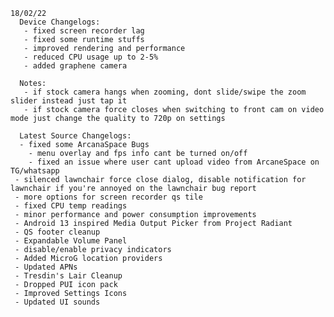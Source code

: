     18/02/22
      Device Changelogs:
       - fixed screen recorder lag
       - fixed some runtime stuffs
       - improved rendering and performance
       - reduced CPU usage up to 2-5%
       - added graphene camera
      
      Notes:
       - if stock camera hangs when zooming, dont slide/swipe the zoom slider instead just tap it
       - if stock camera force closes when switching to front cam on video mode just change the quality to 720p on settings 
       
      Latest Source Changelogs:
      - fixed some ArcanaSpace Bugs
      	- menu overlay and fps info cant be turned on/off
      	- fixed an issue where user cant upload video from ArcaneSpace on TG/whatsapp
     - silenced lawnchair force close dialog, disable notification for lawnchair if you're annoyed on the lawnchair bug report
     - more options for screen recorder qs tile
     - fixed CPU temp readings
     - minor performance and power consumption improvements
     - Android 13 inspired Media Output Picker from Project Radiant
     - QS footer cleanup
     - Expandable Volume Panel
     - disable/enable privacy indicators
     - Added MicroG location providers 
     - Updated APNs
     - Tresdin's Lair Cleanup 
     - Dropped PUI icon pack
     - Improved Settings Icons
     - Updated UI sounds
